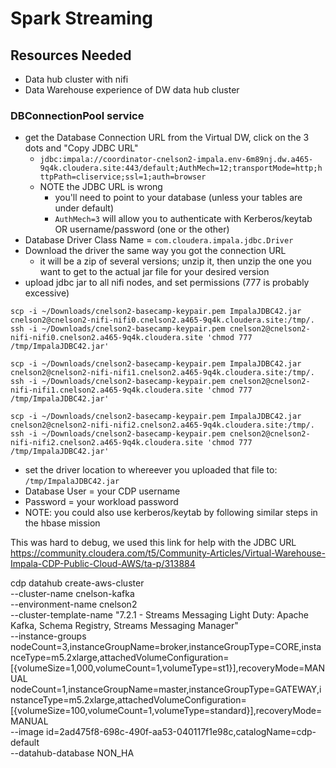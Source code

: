 # Spark Streaming

## Resources Needed

* Data hub cluster with nifi
* Data Warehouse experience of DW data hub cluster


### DBConnectionPool service
* get the Database Connection URL from the Virtual DW, click on the 3 dots and "Copy JDBC URL"
  * `jdbc:impala://coordinator-cnelson2-impala.env-6m89nj.dw.a465-9q4k.cloudera.site:443/default;AuthMech=12;transportMode=http;httpPath=cliservice;ssl=1;auth=browser`
  * NOTE the JDBC URL is wrong 
    * you'll need to point to your database (unless your tables are under default)
    * `AuthMech=3` will allow you to authenticate with Kerberos/keytab OR username/password (one or the other)
* Database Driver Class Name = `com.cloudera.impala.jdbc.Driver`
* Download the driver the same way you got the connection URL
  * it will be a zip of several versions; unzip it, then unzip the one you want to get to the actual jar file for your desired version
* upload jdbc jar to all nifi nodes, and set permissions (777 is probably excessive)

```
scp -i ~/Downloads/cnelson2-basecamp-keypair.pem ImpalaJDBC42.jar cnelson2@cnelson2-nifi-nifi0.cnelson2.a465-9q4k.cloudera.site:/tmp/.
ssh -i ~/Downloads/cnelson2-basecamp-keypair.pem cnelson2@cnelson2-nifi-nifi0.cnelson2.a465-9q4k.cloudera.site 'chmod 777 /tmp/ImpalaJDBC42.jar'

scp -i ~/Downloads/cnelson2-basecamp-keypair.pem ImpalaJDBC42.jar cnelson2@cnelson2-nifi-nifi1.cnelson2.a465-9q4k.cloudera.site:/tmp/.
ssh -i ~/Downloads/cnelson2-basecamp-keypair.pem cnelson2@cnelson2-nifi-nifi1.cnelson2.a465-9q4k.cloudera.site 'chmod 777 /tmp/ImpalaJDBC42.jar'

scp -i ~/Downloads/cnelson2-basecamp-keypair.pem ImpalaJDBC42.jar cnelson2@cnelson2-nifi-nifi2.cnelson2.a465-9q4k.cloudera.site:/tmp/.
ssh -i ~/Downloads/cnelson2-basecamp-keypair.pem cnelson2@cnelson2-nifi-nifi2.cnelson2.a465-9q4k.cloudera.site 'chmod 777 /tmp/ImpalaJDBC42.jar'
```
* set the driver location to whereever you uploaded that file to:  `/tmp/ImpalaJDBC42.jar`
* Database User = your CDP username
* Password = your workload password
* NOTE:  you could also use kerberos/keytab by following similar steps in the hbase mission


This was hard to debug, we used this link for help with the JDBC URL
https://community.cloudera.com/t5/Community-Articles/Virtual-Warehouse-Impala-CDP-Public-Cloud-AWS/ta-p/313884




cdp datahub create-aws-cluster \
--cluster-name cnelson-kafka \
--environment-name cnelson2 \
--cluster-template-name "7.2.1 - Streams Messaging Light Duty: Apache Kafka, Schema Registry, Streams Messaging Manager" \
--instance-groups nodeCount=3,instanceGroupName=broker,instanceGroupType=CORE,instanceType=m5.2xlarge,attachedVolumeConfiguration=\[\{volumeSize=1,000,volumeCount=1,volumeType=st1\}\],recoveryMode=MANUAL nodeCount=1,instanceGroupName=master,instanceGroupType=GATEWAY,instanceType=m5.2xlarge,attachedVolumeConfiguration=\[\{volumeSize=100,volumeCount=1,volumeType=standard\}\],recoveryMode=MANUAL \
--image id=2ad475f8-698c-490f-aa53-040117f1e98c,catalogName=cdp-default \
--datahub-database NON_HA 

